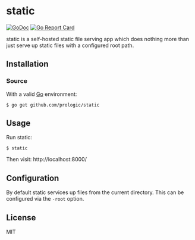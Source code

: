 # static
[![GoDoc](https://godoc.org/github.com/prologic/static?status.svg)](https://godoc.org/github.com/prologic/static)
[![Go Report Card](https://goreportcard.com/badge/github.com/prologic/static)](https://goreportcard.com/report/github.com/prologic/static)

static is a self-hosted static file serving app which does nothing more than
just serve up static files with a configured root path.

## Installation

### Source

With a valid [Go](https://golang.org) environment:

```#!sh
$ go get github.com/prologic/static
```

## Usage

Run static:

```#!sh
$ static
```

Then visit: http://localhost:8000/

## Configuration

By default static services up files from the current directory. This can be
configured via the `-root` option.

## License

MIT
